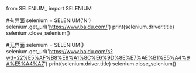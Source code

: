 from SELENIUM_ import SELENIUM

#有界面
selenium = SELENIUM('N')
selenium.get_url('https://www.baidu.com/')
print(selenium.driver.title)
selenium.close_selenium()

#无界面
selenium = SELENIUM()
selenium.get_url('https://www.baidu.com/s?wd=22%E5%AF%B8%E8%A1%8C%E6%9D%8E%E7%AE%B1%E5%A4%9A%E5%A4%A7')
print(selenium.driver.title)
selenium.close_selenium()
